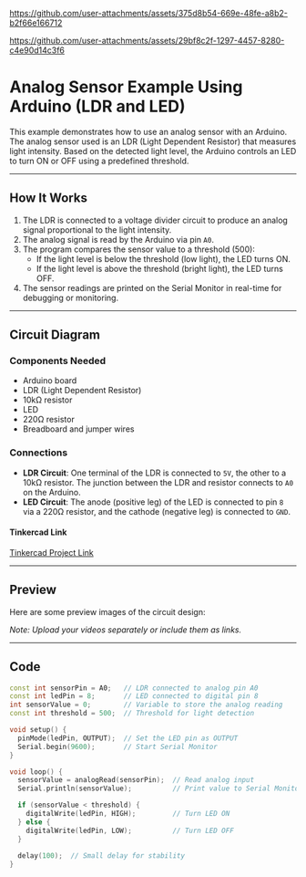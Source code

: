 
https://github.com/user-attachments/assets/375d8b54-669e-48fe-a8b2-b2f66e166712

https://github.com/user-attachments/assets/29bf8c2f-1297-4457-8280-c4e90d14c3f6
# **Analog Sensor Example Using Arduino (LDR and LED)**

This example demonstrates how to use an analog sensor with an Arduino. The analog sensor used is an LDR (Light Dependent Resistor) that measures light intensity. Based on the detected light level, the Arduino controls an LED to turn ON or OFF using a predefined threshold.

---

## **How It Works**

1. The LDR is connected to a voltage divider circuit to produce an analog signal proportional to the light intensity.
2. The analog signal is read by the Arduino via pin `A0`.
3. The program compares the sensor value to a threshold (500):
   - If the light level is below the threshold (low light), the LED turns ON.
   - If the light level is above the threshold (bright light), the LED turns OFF.
4. The sensor readings are printed on the Serial Monitor in real-time for debugging or monitoring.

---

## **Circuit Diagram**

### **Components Needed**
- Arduino board
- LDR (Light Dependent Resistor)
- 10kΩ resistor
- LED
- 220Ω resistor
- Breadboard and jumper wires

### **Connections**
- **LDR Circuit**: One terminal of the LDR is connected to `5V`, the other to a 10kΩ resistor. The junction between the LDR and resistor connects to `A0` on the Arduino.
- **LED Circuit**: The anode (positive leg) of the LED is connected to pin `8` via a 220Ω resistor, and the cathode (negative leg) is connected to `GND`.

#### **Tinkercad Link**
[Tinkercad Project Link](https://www.tinkercad.com/things/cm2purS069r-analog-sensor/editel?returnTo=%2Fdashboard%2Fdesigns%2Fcircuits&sharecode=KsQrry4k7m5rRoSADLwFb3rqqjC0vzIGVMFp6Oyn88M)

---

## **Preview**
Here are some preview images of the circuit design:




*Note: Upload your videos separately or include them as links.*

---

## **Code**

```cpp
const int sensorPin = A0;   // LDR connected to analog pin A0
const int ledPin = 8;       // LED connected to digital pin 8
int sensorValue = 0;        // Variable to store the analog reading
const int threshold = 500;  // Threshold for light detection

void setup() {
  pinMode(ledPin, OUTPUT);  // Set the LED pin as OUTPUT
  Serial.begin(9600);       // Start Serial Monitor
}

void loop() {
  sensorValue = analogRead(sensorPin);  // Read analog input
  Serial.println(sensorValue);          // Print value to Serial Monitor

  if (sensorValue < threshold) {
    digitalWrite(ledPin, HIGH);         // Turn LED ON
  } else {
    digitalWrite(ledPin, LOW);          // Turn LED OFF
  }
  
  delay(100);  // Small delay for stability
}

